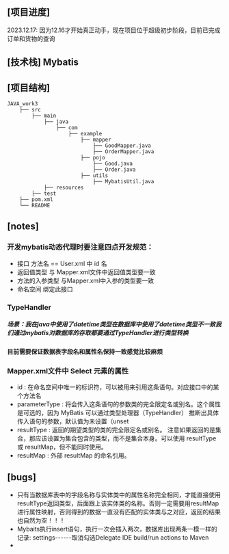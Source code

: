 ## [项目进度]
2023.12.17:  因为12.16才开始真正动手，现在项目位于超级初步阶段，目前已完成订单和货物的查询
## [技术栈]      Mybatis

## [项目结构]

```
JAVA_work3
    ├── src
        ├── main
            ├── java
                ├── com  			
                    ├── example
                        ├── mapper
                            ├── GoodMapper.java
                            ├── OrderMapper.java
                        ├── pojo
                            ├── Good.java
                            ├── Order.java
                        ├── utils
                            ├── MybatisUtil.java
            ├── resources
        ├── test       			
    ├── pom.xml
    └── README
```
## [notes]
### 开发mybatis动态代理时要注意四点开发规范：
* 接口 方法名 == User.xml 中 id 名
* 返回值类型 与 Mapper.xml文件中返回值类型要一致
* 方法的入参类型 与Mapper.xml中入参的类型要一致
* 命名空间 绑定此接口


###   TypeHandler
##### 场景：我在java中使用了datetime类型在数据库中使用了datetime类型不一致我们通过mybatis对数据库的存取都要通过TypeHandler进行类型转换
#### 目前需要保证数据表字段名和属性名保持一致感觉比较麻烦




### Mapper.xml文件中  Select 元素的属性
* id             : 在命名空间中唯一的标识符，可以被用来引用这条语句。对应接口中的某个方法名
* parameterType  : 将会传入这条语句的参数类的完全限定名或别名。这个属性是可选的，因为 MyBatis 可以通过类型处理器（TypeHandler） 推断出具体传入语句的参数，默认值为未设置（unset
* resultType     : 返回的期望类型的类的完全限定名或别名。 注意如果返回的是集合，那应该设置为集合包含的类型，而不是集合本身。可以使用 resultType 或 resultMap，但不能同时使用。
* resultMap      : 外部 resultMap 的命名引用。


## [bugs]
* 只有当数据库表中的字段名称与实体类中的属性名称完全相同，才能直接使用resultType返回类型，后面跟上该实体类的名称。否则一定需要用resultMap进行属性映射，否则得到的数据一直没有匹配的实体类与之对应，返回的结果也自然为空！！！
* Mybaits执行insert语句，执行一次会插入两次，数据库出现两条一模一样的记录:  settings------取消勾选Delegate IDE build/run actions to Maven
* 